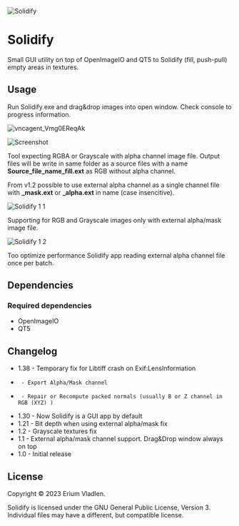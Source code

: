 ![Solidify](https://github.com/ssh4net/Solidify/assets/3924000/c3d297bd-24e7-4de2-93c7-5c8d74c9767d)

# Solidify
Small GUI utility on top of OpenImageIO and QT5 to Solidify (fill, push-pull) empty areas in textures.

Usage
------------

Run Solidify.exe and drag&drop images into open window.
Check console to progress information.

![vncagent_Vmg0EReqAk](https://github.com/ssh4net/Solidify/assets/3924000/64ad327f-b174-45ef-8779-cecd43762ee2)

![Screenshot](https://github.com/ssh4net/Solidify/assets/3924000/3b8562f6-ca73-49f6-a3b1-b9e1f4cbc8ac)

Tool expecting RGBA or Grayscale with alpha channel image file. Output files will be write in same folder as a source files with a name **Source_file_name_fill.ext** as RGB without alpha channel.

From v1.2 possible to use external alpha channel as a single channel file with **_mask.ext** or **_alpha.ext** in name (case insencitive).

![Solidify 1 1](https://github.com/ssh4net/Solidify/assets/3924000/24dc9382-e554-44d0-8ed1-2465752a4752)

Supporting for RGB and Grayscale images only with external alpha/mask image file.

![Solidify 1 2](https://github.com/ssh4net/Solidify/assets/3924000/7405f944-59f5-452c-ba9c-aafd7f96c2d7)

Too optimize performance Solidify app reading external alpha channel file once per batch.

Dependencies
------------

### Required dependencies
* OpenImageIO
* QT5

Changelog
---------
* 1.38 - Temporary fix for Libtiff crash on Exif:LensInformation
*      - Export Alpha/Mask channel
*      - Repair or Recompute packed normals (usually B or Z channel in RGB (XYZ) )
* 1.30 - Now Solidify is a GUI app by default
* 1.21 - Bit depth when using external alpha/mask fix
* 1.2  - Grayscale textures fix
* 1.1  - External alpha/mask channel support. Drag&Drop window always on top
* 1.0  - Initial release

License
-------

Copyright © 2023 Erium Vladlen.

Solidify is licensed under the GNU General Public License, Version 3.
Individual files may have a different, but compatible license.
